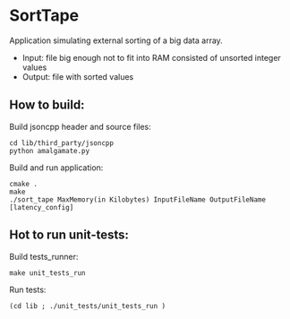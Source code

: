 # SortTape

Application simulating external sorting of a big data array.

* Input: file big enough not to fit into RAM consisted of unsorted integer values
* Output: file with sorted values

## How to build:

Build jsoncpp header and source files:
```
cd lib/third_party/jsoncpp
python amalgamate.py
```
Build and run application:
```
cmake .
make
./sort_tape MaxMemory(in Kilobytes) InputFileName OutputFileName [latency_config]
```

## Hot to run unit-tests:
Build tests_runner:
```
make unit_tests_run
```
Run tests:
```
(cd lib ; ./unit_tests/unit_tests_run )
```